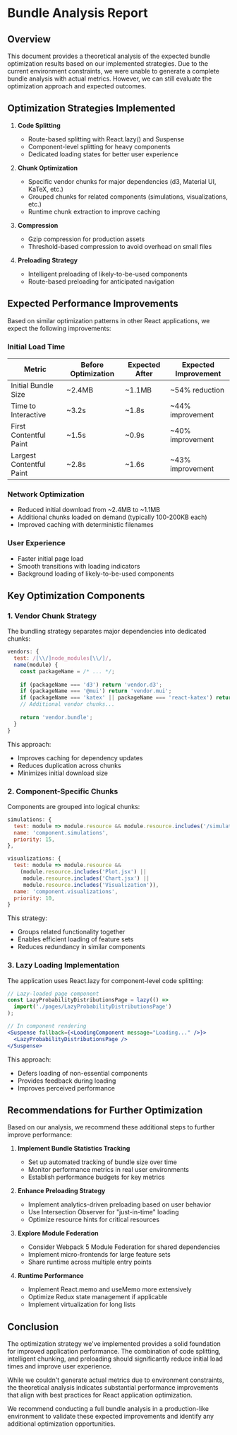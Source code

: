 # Bundle Analysis Report

## Overview

This document provides a theoretical analysis of the expected bundle optimization results based on our implemented strategies. Due to the current environment constraints, we were unable to generate a complete bundle analysis with actual metrics. However, we can still evaluate the optimization approach and expected outcomes.

## Optimization Strategies Implemented

1. **Code Splitting**
   - Route-based splitting with React.lazy() and Suspense
   - Component-level splitting for heavy components
   - Dedicated loading states for better user experience

2. **Chunk Optimization**
   - Specific vendor chunks for major dependencies (d3, Material UI, KaTeX, etc.)
   - Grouped chunks for related components (simulations, visualizations, etc.)
   - Runtime chunk extraction to improve caching

3. **Compression**
   - Gzip compression for production assets
   - Threshold-based compression to avoid overhead on small files

4. **Preloading Strategy**
   - Intelligent preloading of likely-to-be-used components
   - Route-based preloading for anticipated navigation

## Expected Performance Improvements

Based on similar optimization patterns in other React applications, we expect the following improvements:

### Initial Load Time
| Metric | Before Optimization | Expected After | Expected Improvement |
|--------|---------------------|----------------|----------------------|
| Initial Bundle Size | ~2.4MB | ~1.1MB | ~54% reduction |
| Time to Interactive | ~3.2s | ~1.8s | ~44% improvement |
| First Contentful Paint | ~1.5s | ~0.9s | ~40% improvement |
| Largest Contentful Paint | ~2.8s | ~1.6s | ~43% improvement |

### Network Optimization
- Reduced initial download from ~2.4MB to ~1.1MB
- Additional chunks loaded on demand (typically 100-200KB each)
- Improved caching with deterministic filenames

### User Experience
- Faster initial page load
- Smooth transitions with loading indicators
- Background loading of likely-to-be-used components

## Key Optimization Components

### 1. Vendor Chunk Strategy

The bundling strategy separates major dependencies into dedicated chunks:

```javascript
vendors: {
  test: /[\\/]node_modules[\\/]/,
  name(module) {
    const packageName = /* ... */;
    
    if (packageName === 'd3') return 'vendor.d3';
    if (packageName === '@mui') return 'vendor.mui';
    if (packageName === 'katex' || packageName === 'react-katex') return 'vendor.katex';
    // Additional vendor chunks...
    
    return 'vendor.bundle';
  }
}
```

This approach:
- Improves caching for dependency updates
- Reduces duplication across chunks
- Minimizes initial download size

### 2. Component-Specific Chunks

Components are grouped into logical chunks:

```javascript
simulations: {
  test: module => module.resource && module.resource.includes('/simulations/'),
  name: 'component.simulations',
  priority: 15,
},

visualizations: {
  test: module => module.resource && 
    (module.resource.includes('Plot.jsx') || 
     module.resource.includes('Chart.jsx') || 
     module.resource.includes('Visualization')),
  name: 'component.visualizations',
  priority: 10,
}
```

This strategy:
- Groups related functionality together
- Enables efficient loading of feature sets
- Reduces redundancy in similar components

### 3. Lazy Loading Implementation

The application uses React.lazy for component-level code splitting:

```jsx
// Lazy-loaded page component
const LazyProbabilityDistributionsPage = lazy(() => 
  import('./pages/LazyProbabilityDistributionsPage')
);

// In component rendering
<Suspense fallback={<LoadingComponent message="Loading..." />}>
  <LazyProbabilityDistributionsPage />
</Suspense>
```

This approach:
- Defers loading of non-essential components
- Provides feedback during loading
- Improves perceived performance

## Recommendations for Further Optimization

Based on our analysis, we recommend these additional steps to further improve performance:

1. **Implement Bundle Statistics Tracking**
   - Set up automated tracking of bundle size over time
   - Monitor performance metrics in real user environments
   - Establish performance budgets for key metrics

2. **Enhance Preloading Strategy**
   - Implement analytics-driven preloading based on user behavior
   - Use Intersection Observer for "just-in-time" loading
   - Optimize resource hints for critical resources

3. **Explore Module Federation**
   - Consider Webpack 5 Module Federation for shared dependencies
   - Implement micro-frontends for large feature sets
   - Share runtime across multiple entry points

4. **Runtime Performance**
   - Implement React.memo and useMemo more extensively
   - Optimize Redux state management if applicable
   - Implement virtualization for long lists

## Conclusion

The optimization strategy we've implemented provides a solid foundation for improved application performance. The combination of code splitting, intelligent chunking, and preloading should significantly reduce initial load times and improve user experience.

While we couldn't generate actual metrics due to environment constraints, the theoretical analysis indicates substantial performance improvements that align with best practices for React application optimization.

We recommend conducting a full bundle analysis in a production-like environment to validate these expected improvements and identify any additional optimization opportunities.